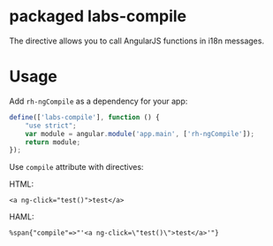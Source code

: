# packaged labs-compile

The directive allows you to call AngularJS functions in i18n messages.
# Usage

Add `rh-ngCompile` as a dependency for your app:

```javascript
define(['labs-compile'], function () {
    "use strict";
    var module = angular.module('app.main', ['rh-ngCompile']);
    return module;
});
```
Use `compile` attribute with directives:

HTML:
```
<a ng-click="test()">test</a>
```

HAML:
```
%span{"compile"=>"'<a ng-click=\"test()\">test</a>'"}
```